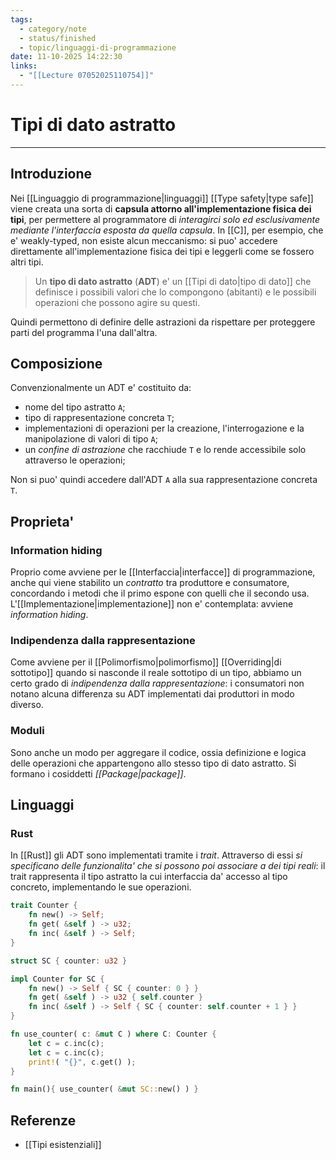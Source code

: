 ```yaml
---
tags:
  - category/note
  - status/finished
  - topic/linguaggi-di-programmazione
date: 11-10-2025 14:22:30
links:
  - "[[Lecture 07052025110754]]"
---
```

# Tipi di dato astratto
---
## Introduzione
Nei [[Linguaggio di programmazione|linguaggi]] [[Type safety|type safe]] viene creata una sorta di **capsula attorno all'implementazione fisica dei tipi**, per permettere al programmatore di _interagirci solo ed esclusivamente mediante l'interfaccia esposta da quella capsula_. In [[C]], per esempio, che e' weakly-typed, non esiste alcun meccanismo: si puo' accedere direttamente all'implementazione fisica dei tipi e leggerli come se fossero altri tipi.

> Un **tipo di dato astratto** (**ADT**) e' un [[Tipi di dato|tipo di dato]] che definisce i possibili valori che lo compongono (abitanti) e le possibili operazioni che possono agire su questi.

Quindi permettono di definire delle astrazioni da rispettare per proteggere parti del programma l'una dall'altra.

## Composizione
Convenzionalmente un ADT e' costituito da:
- nome del tipo astratto `A`;
- tipo di rappresentazione concreta `T`;
- implementazioni di operazioni per la creazione, l'interrogazione e la manipolazione di valori di tipo `A`;
- un _confine di astrazione_ che racchiude `T` e lo rende accessibile solo attraverso le operazioni;

Non si puo' quindi accedere dall'ADT `A` alla sua rappresentazione concreta `T`.

## Proprieta'
### Information hiding
Proprio come avviene per le [[Interfaccia|interfacce]] di programmazione, anche qui viene stabilito un _contratto_ tra produttore e consumatore, concordando i metodi che il primo espone con quelli che il secondo usa. L'[[Implementazione|implementazione]] non e' contemplata: avviene _information hiding_.

### Indipendenza dalla rappresentazione
Come avviene per il [[Polimorfismo|polimorfismo]] [[Overriding|di sottotipo]] quando si nasconde il reale sottotipo di un tipo, abbiamo un certo grado di _indipendenza dalla rappresentazione_: i consumatori non notano alcuna differenza su ADT implementati dai produttori in modo diverso.

### Moduli
Sono anche un modo per aggregare il codice, ossia definizione e logica delle operazioni che appartengono allo stesso tipo di dato astratto. Si formano i cosiddetti _[[Package|package]]_.

## Linguaggi
### Rust
In [[Rust]] gli ADT sono implementati tramite i _trait_. Attraverso di essi _si specificano delle funzionalita' che si possono poi associare a dei tipi reali_: il trait rappresenta il tipo astratto la cui interfaccia da' accesso al tipo concreto, implementando le sue operazioni.
```Rust
trait Counter {
	fn new() -> Self;
	fn get( &self ) -> u32;
	fn inc( &self ) -> Self;
}

struct SC { counter: u32 }

impl Counter for SC {
	fn new() -> Self { SC { counter: 0 } }
	fn get( &self ) -> u32 { self.counter }
	fn inc( &self ) -> Self { SC { counter: self.counter + 1 } }
}

fn use_counter( c: &mut C ) where C: Counter {
	let c = c.inc(c);
	let c = c.inc(c);
	print!( "{}", c.get() );
}

fn main(){ use_counter( &mut SC::new() ) }
```

## Referenze
- [[Tipi esistenziali]]